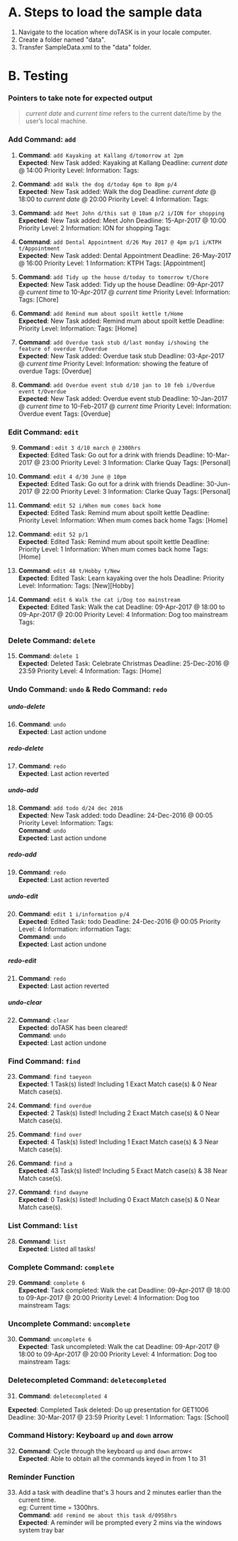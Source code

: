 # A. Steps to load the sample data
1. Navigate to the location where doTASK is in your locale computer.
2. Create a folder named "data".
3. Transfer SampleData.xml to the "data" folder.

# B. Testing

### Pointers to take note for expected output
> *current date* and *current time* refers to the current date/time by the user’s local machine.

### Add Command: `add`
1. **Command**: `add Kayaking at Kallang d/tomorrow at 2pm`<br>
**Expected**: New Task added: Kayaking at Kallang Deadline: *current date* @ 14:00 Priority Level:  Information:  Tags:

2. **Command**: `add Walk the dog d/today 6pm to 8pm p/4`<br>
**Expected**: New Task added: Walk the dog Deadline: *current date* @ 18:00 to *current date* @ 20:00 Priority Level: 4 Information:  Tags:

3. **Command**: `add Meet John d/this sat @ 10am p/2 i/ION for shopping`<br>
**Expected**: New Task added: Meet John Deadline: 15-Apr-2017 @ 10:00 Priority Level: 2 Information: ION for shopping Tags:

4. **Command**: `add Dental Appointment d/26 May 2017 @ 4pm p/1 i/KTPH t/Appointment`<br>
**Expected**: New Task added: Dental Appointment Deadline: 26-May-2017 @ 16:00 Priority Level: 1 Information: KTPH Tags: [Appointment]

5. **Command**: `add Tidy up the house d/today to tomorrow t/Chore`<br>
**Expected**: New Task added: Tidy up the house Deadline: 09-Apr-2017 @ *current time* to 10-Apr-2017 @ *current time* Priority Level:  Information:  Tags: [Chore]

6. **Command**: `add Remind mum about spoilt kettle t/Home`<br>
**Expected**: New Task added: Remind mum about spoilt kettle Deadline:  Priority Level:  Information:  Tags: [Home]

7. **Command**: `add Overdue task stub d/last monday i/showing the feature of overdue t/Overdue`<br>
**Expected**: New Task added: Overdue task stub Deadline: 03-Apr-2017 @ *current time* Priority Level:  Information: showing the feature of overdue Tags: [Overdue]

8. **Command**: `add Overdue event stub d/10 jan to 10 feb i/Overdue event t/Overdue`<br>
**Expected**: New Task added: Overdue event stub Deadline: 10-Jan-2017 @ *current time* to 10-Feb-2017 @ *current time* Priority Level:  Information: Overdue event Tags: [Overdue]

### Edit Command: `edit`
9. **Command** : `edit 3 d/10 march @ 2300hrs`<br>
**Expected**: Edited Task: Go out for a drink with friends Deadline: 10-Mar-2017 @ 23:00 Priority Level: 3 Information: Clarke Quay Tags: [Personal]

10. **Command**: `edit 4 d/30 June @ 10pm`<br>
**Expected**: Edited Task: Go out for a drink with friends Deadline: 30-Jun-2017 @ 22:00 Priority Level: 3 Information: Clarke Quay Tags: [Personal]

11. **Command**: `edit 52 i/When mum comes back home`<br>
**Expected**: Edited Task: Remind mum about spoilt kettle Deadline:  Priority Level:  Information: When mum comes back home Tags: [Home]

12. **Command**: `edit 52 p/1`<br>
**Expected**: Edited Task: Remind mum about spoilt kettle Deadline:  Priority Level: 1 Information: When mum comes back home Tags: [Home]

13. **Command**: `edit 48 t/Hobby t/New`<br>
**Expected**: Edited Task: Learn kayaking over the hols Deadline:  Priority Level:  Information:  Tags: [New][Hobby]

14. **Command**: `edit 6 Walk the cat i/Dog too mainstream`<br>
**Expected**: Edited Task: Walk the cat Deadline: 09-Apr-2017 @ 18:00 to 09-Apr-2017 @ 20:00 Priority Level: 4 Information: Dog too mainstream Tags:

### Delete Command: `delete`
15. **Command**: `delete 1`<br>
**Expected**: Deleted Task: Celebrate Christmas Deadline: 25-Dec-2016 @ 23:59 Priority Level: 4 Information:  Tags: [Home]

### Undo Command: `undo` & Redo Command: `redo`

##### _undo-delete_
16. **Command**: `undo`<br>
**Expected**: Last action undone

##### _redo-delete_
17. **Command**: `redo`<br>
**Expected**: Last action reverted

##### _undo-add_
18. **Command**: `add todo d/24 dec 2016`<br>
**Expected**: New Task added: todo Deadline: 24-Dec-2016 @ 00:05 Priority Level:  Information:  Tags:<br>
**Command**: `undo`<br>
**Expected**: Last action undone

##### _redo-add_
19. **Command**: `redo`<br>
**Expected**: Last action reverted

##### _undo-edit_
20. **Command**: `edit 1 i/information p/4`<br>
**Expected**: Edited Task: todo Deadline: 24-Dec-2016 @ 00:05 Priority Level: 4 Information: information Tags:<br>
**Command**: `undo`<br>
**Expected**: Last action undone

##### _redo-edit_
21. **Command**: `redo`<br>
**Expected**: Last action reverted

##### _undo-clear_
22. **Command**: `clear`<br>
**Expected**: doTASK has been cleared!<br>
**Command**: `undo`<br>
**Expected**: Last action undone


### Find Command: `find`
23. **Command**: `find taeyeon`<br>
**Expected**: 1 Task(s) listed! Including 1 Exact Match case(s) & 0 Near Match case(s).

24. **Command**: `find overdue`<br>
**Expected**: 2 Task(s) listed! Including 2 Exact Match case(s) & 0 Near Match case(s).

25. **Command**: `find over`<br>
**Expected**: 4 Task(s) listed! Including 1 Exact Match case(s) & 3 Near Match case(s).

26. **Command**: `find a`<br>
**Expected**: 43 Task(s) listed! Including 5 Exact Match case(s) & 38 Near Match case(s).

27. **Command**: `find dwayne`<br>
**Expected**: 0 Task(s) listed! Including 0 Exact Match case(s) & 0 Near Match case(s).


### List Command: `list`
28. **Command**: `list`<br>
**Expected**: Listed all tasks!


### Complete Command: `complete`
29. **Command**: `complete 6`<br>
**Expected**: Task completed: Walk the cat Deadline: 09-Apr-2017 @ 18:00 to 09-Apr-2017 @ 20:00 Priority Level: 4 Information: Dog too mainstream Tags:

### Uncomplete Command: `uncomplete`
30. **Command**: `uncomplete 6`<br>
**Expected**: Task uncompleted: Walk the cat Deadline: 09-Apr-2017 @ 18:00 to 09-Apr-2017 @ 20:00 Priority Level: 4 Information: Dog too mainstream Tags:

### Deletecompleted Command: `deletecompleted`
31. **Command**: `deletecompleted 4`<br>

**Expected**: Completed Task deleted: Do up presentation for GET1006 Deadline: 30-Mar-2017 @ 23:59 Priority Level: 1 Information:  Tags: [School]

### Command History: Keyboard `up` and `down` arrow
32. **Command**: Cycle through the keyboard `up` and `down` arrow<<br>
**Expected**: Able to obtain all the commands keyed in from 1 to 31

### Reminder Function 
33. Add a task with deadline that's 3 hours and 2 minutes earlier than the current time.<br>
eg: Current time = 1300hrs.<br>
**Command**: `add remind me about this task d/0958hrs`<br>
**Expected**: A reminder will be prompted every 2 mins via the windows system tray bar
